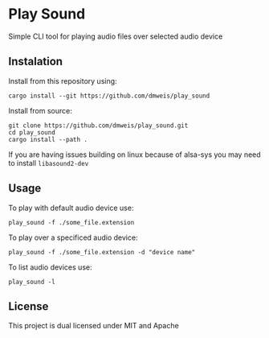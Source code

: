 # Play Sound

Simple CLI tool for playing audio files over selected audio device


## Instalation

Install from this repository using:

``` console
cargo install --git https://github.com/dmweis/play_sound
```

Install from source:

``` console
git clone https://github.com/dmweis/play_sound.git
cd play_sound
cargo install --path .
```

If you are having issues building on linux because of alsa-sys you may need to install `libasound2-dev`

## Usage

To play with default audio device use:

``` console
play_sound -f ./some_file.extension
```

To play over a specificed audio device:

``` console
play_sound -f ./some_file.extension -d "device name"
```

To list audio devices use:

``` console
play_sound -l
```

## License

This project is dual licensed under MIT and Apache
